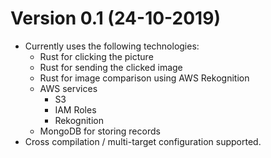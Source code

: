 
Version 0.1  (24-10-2019)
===============================

   * Currently uses the following technologies:
      * Rust for clicking the picture
      * Rust for sending the clicked image
      * Rust for image comparison using AWS Rekognition
      * AWS services
        * S3
        * IAM Roles
        * Rekognition
      * MongoDB for storing records
   * Cross compilation / multi-target configuration supported.